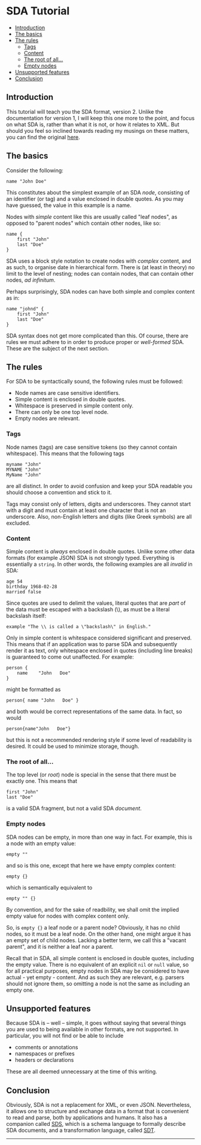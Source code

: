 # SDA Tutorial

- [Introduction](/docs/TUTORIAL.md#introduction)
- [The basics](/docs/TUTORIAL.md#the-basics)
- [The rules](/docs/TUTORIAL.md#the-rules)
	- [Tags](/docs/TUTORIAL.md#tags)
	- [Content](/docs/TUTORIAL.md#content)
	- [The root of all…](/docs/TUTORIAL.md#the-root-of-all)
	- [Empty nodes](/docs/TUTORIAL.md#empty-nodes)
- [Unsupported features](/docs/TUTORIAL.md#unsupported-features)
- [Conclusion](/docs/TUTORIAL.md#conclusion)


## Introduction

This tutorial will teach you the SDA format, version 2. Unlike the documentation 
for version 1, I will keep this one more to the point, and focus on what SDA is, 
rather than what it is not, or how it relates to XML. But should you feel so
inclined towards reading my musings on these matters, you can find the original 
[here](/docs/SDA1.md). 


## The basics

Consider the following:

	name "John Doe"

This constitutes about the simplest example of an SDA *node*, consisting of an identifier (or tag) and a value enclosed in double quotes. As you may have guessed, the value in this 
example is a name. 

Nodes with *simple* content like this are usually called "leaf nodes", as opposed to "parent nodes" which contain other nodes, like so: 

	name {
		first "John"
		last "Doe"
	}

SDA uses a block style notation to create nodes with *complex* content, and as such, to organise date in hierarchical form. There is (at least in theory) no limit to the level of nesting; nodes can contain nodes, that can contain other nodes, *ad infinitum*.

Perhaps surprisingly, SDA nodes can have both simple and complex content as in:

	name "johnd" {
		first "John"
		last "Doe"
	}

SDA syntax does not get more complicated than this. Of course, there are rules we must adhere to in order to produce proper or *well-formed* SDA. These are the subject of the next section.


## The rules

For SDA to be syntactically sound, the following rules must be followed:

- Node names are case sensitive identifiers.
- Simple content is enclosed in double quotes.
- Whitespace is preserved in simple content only.
- There can only be one top level node.
- Empty nodes are relevant.

### Tags

Node names (tags) are case sensitive tokens (so they cannot contain whitespace). This means that the following tags

	myname "John"
	MYNAME "John"
	MyName "John"

are all distinct. In order to avoid confusion and keep your SDA readable you should choose a convention and stick to it.

Tags may consist only of letters, digits and underscores. They cannot start with a digit and must contain at least one character that is not an underscore. Also, non-English letters and digits (like Greek symbols) are all excluded.

### Content

Simple content is *always* enclosed in double quotes. Unlike some other data formats (for example JSON) SDA is not strongly typed. Everything is essentially a `string`. In other words, the following examples are all *invalid* in SDA:

	age 54
	birthday 1968-02-28
	married false
	
Since quotes are used to delimit the values, literal quotes that are *part* of the data must be escaped with a backslash (\\), as must be a literal backslash itself:

	example "The \\ is called a \"backslash\" in English."

Only in simple content is whitespace considered significant and preserved. This means that if an application was to parse SDA and subsequently render it as text, only whitespace enclosed in quotes (including line breaks) is guaranteed to come out unaffected. For example:

	person {
		name    "John   Doe"
	}

might be formatted as

	person{ name "John   Doe" }

and both would be correct representations of the same data. In fact, so would

	person{name"John   Doe"}

but this is not a recommended rendering style if some level of readability is desired. It could be used to minimize storage, though.

### The root of all…

The top level (or *root*) node is special in the sense that there must be exactly one. This means that

	first "John"
	last "Doe"

is a valid SDA fragment, but not a valid SDA *document*.

### Empty nodes

SDA nodes can be empty, in more than one way in fact. For example, this is a node with an empty value:

	empty ""

and so is this one, except that here we have empty complex content:

	empty {}
	
which is semantically equivalent to

	empty "" {}

By convention, and for the sake of readbility, we shall omit the implied empty value for nodes with complex content only.

So, is `empty {}` a leaf node or a parent node? Obviously, it has no child nodes, so it must be a leaf node. On the other hand, one might argue it has an empty set of child nodes. Lacking a better term, we call this a "vacant parent", and it is neither a leaf nor a parent.

Recall that in SDA, all simple content is enclosed in double quotes, including the empty value. There is no equivalent of an explicit `nil` or `null` value, so for all practical purposes, empty nodes in SDA may be considered to have actual - yet empty - content. And as such they are relevant, e.g. parsers should not ignore them, so omitting a node is not the same as including an empty one.


## Unsupported features

Because SDA is – well – simple, it goes without saying that several things you are used to being available in other formats, are not supported. In particular, you will not find or be able to include

- comments or annotations
- namespaces or prefixes
- headers or declarations

These are all deemed unnecessary at the time of this writing.


## Conclusion

Obviously, SDA is not a replacement for XML, or even JSON. Nevertheless, it allows one to structure and exchange data in a format that is convenient to read and parse, both by applications and humans. It also has a companion called [SDS](https://github.com/hclbaur/sds-core), which is a schema language to formally describe SDA documents, and a transformation language, called [SDT](https://github.com/hclbaur/sdt-core).

----